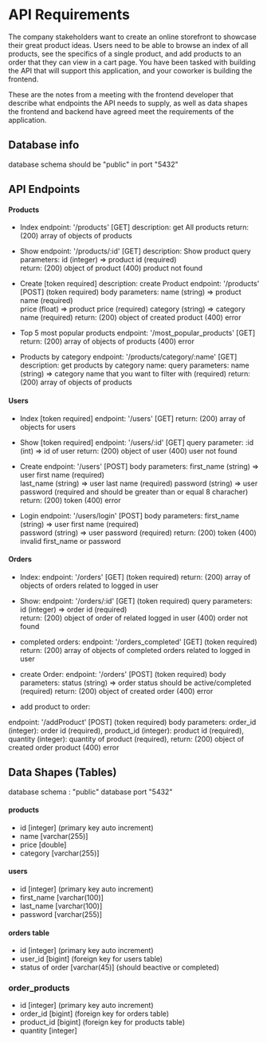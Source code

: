 # API Requirements
The company stakeholders want to create an online storefront to showcase their great product ideas. Users need to be able to browse an index of all products, see the specifics of a single product, and add products to an order that they can view in a cart page. You have been tasked with building the API that will support this application, and your coworker is building the frontend.

These are the notes from a meeting with the frontend developer that describe what endpoints the API needs to supply, as well as data shapes the frontend and backend have agreed meet the requirements of the application. 

## Database info

database schema should be "public" in port "5432"

## API Endpoints
#### Products
- Index 
endpoint: '/products' [GET]
description: get All products
return: (200) array of objects of products

- Show
endpoint: '/products/:id' [GET] 
description: Show product
query parameters:
    id (integer) => product id (required)   
return: (200) object of product
        (400) product not found

- Create [token required]
description: create Product
endpoint: '/products' [POST] (token required) 
body parameters:
    name (string) => product name (required)   
    price (float) =>  product price (required)
    category (string) =>  category name (required)
return: (200) object of created product
        (400) error


- Top 5 most popular products 
endpoint: '/most_popular_products' [GET] 
return: (200) array of objects of products
        (400) error

- Products by category
endpoint: '/products/category/:name' [GET] 
description: get products by category name:
query parameters:
    name (string) => category name that you want to filter with (required)
return: (200) array of objects of products


#### Users
- Index [token required]
endpoint: '/users' [GET] 
return: (200) array of objects for users

- Show [token required]
endpoint: '/users/:id' [GET]
query parameter: 
    :id (int) => id of user 
return: (200) object of user 
        (400) user not found

- Create
endpoint: '/users' [POST] 
body parameters:
    first_name (string) => user first name (required)   
    last_name (string) => user last name (required) 
    password (string) =>  user password (required and should be greater than or equal 8 characher)
return: (200) token
        (400) error

- Login
endpoint: '/users/login' [POST] 
body parameters:
    first_name (string) => user first name (required)   
    password (string) =>  user password (required)
return: (200) token
        (400) invalid first_name or password

#### Orders
- Index:
endpoint: '/orders' [GET] (token required)
return: (200) array of objects of orders related to logged in user

- Show: 
endpoint: '/orders/:id' [GET]  (token required)
query parameters:
    id (integer) => order id (required)   
return: (200) object of order of related logged in user
        (400) order not found

- completed orders:
endpoint: '/orders_completed' [GET] (token required)
return: (200) array of objects of completed orders related to logged in user

- create Order:
endpoint: '/orders' [POST] (token required) 
body parameters:
    status (string) => order status should be active/completed (required)
return: (200) object of created order
        (400) error

- add product to order:

endpoint: '/addProduct' [POST] (token required)
body parameters: 
    order_id (integer): order id (required),
    product_id (integer): product id (required),
    quantity (integer): quantity of product (required),
return: (200) object of created order product
        (400) error

## Data Shapes (Tables)
database schema : "public" 
database port "5432"

#### products
-  id [integer] (primary key auto increment)
- name [varchar(255)]
- price [double]
- category [varchar(255)]

#### users
- id [integer] (primary key auto increment)
- first_name [varchar(100)]
- last_name [varchar(100)]
- password  [varchar(255)]

#### orders table
- id [integer] (primary key auto increment)
- user_id [bigint] (foreign key for users table)
- status of order  [varchar(45)] (should beactive or completed)

### order_products
- id [integer] (primary key auto increment)
- order_id [bigint] (foreign key for orders table)
- product_id [bigint] (foreign key for products table)
- quantity [integer]